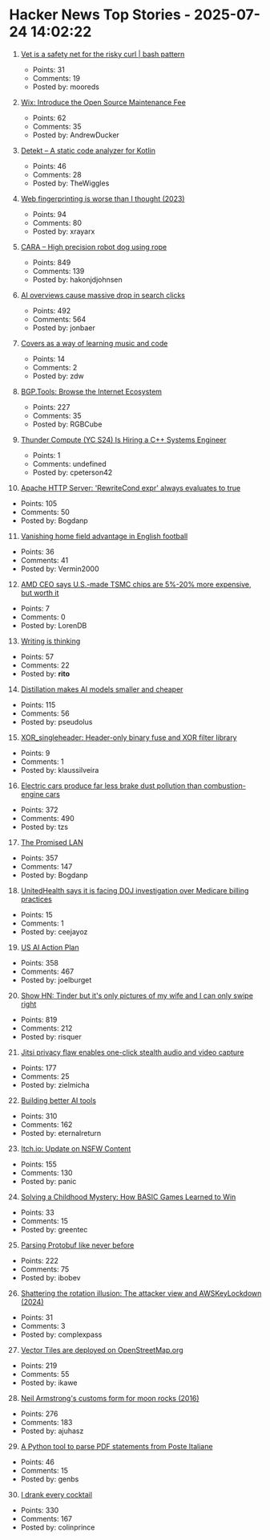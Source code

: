 # Hacker News Top Stories - 2025-07-24 14:02:22

1. [Vet is a safety net for the risky curl | bash pattern](https://github.com/vet-run/vet)
   - Points: 31
   - Comments: 19
   - Posted by: mooreds

2. [Wix: Introduce the Open Source Maintenance Fee](https://github.com/wixtoolset/issues/issues/8974)
   - Points: 62
   - Comments: 35
   - Posted by: AndrewDucker

3. [Detekt – A static code analyzer for Kotlin](https://detekt.dev/)
   - Points: 46
   - Comments: 28
   - Posted by: TheWiggles

4. [Web fingerprinting is worse than I thought (2023)](https://www.bitestring.com/posts/2023-03-19-web-fingerprinting-is-worse-than-I-thought.html)
   - Points: 94
   - Comments: 80
   - Posted by: xrayarx

5. [CARA – High precision robot dog using rope](https://www.aaedmusa.com/projects/cara)
   - Points: 849
   - Comments: 139
   - Posted by: hakonjdjohnsen

6. [AI overviews cause massive drop in search clicks](https://arstechnica.com/ai/2025/07/research-shows-google-ai-overviews-reduce-website-clicks-by-almost-half/)
   - Points: 492
   - Comments: 564
   - Posted by: jonbaer

7. [Covers as a way of learning music and code](https://ntietz.com/blog/covers-as-a-way-of-learning/)
   - Points: 14
   - Comments: 2
   - Posted by: zdw

8. [BGP.Tools: Browse the Internet Ecosystem](https://bgp.tools/)
   - Points: 227
   - Comments: 35
   - Posted by: RGBCube

9. [Thunder Compute (YC S24) Is Hiring a C++ Systems Engineer](https://www.ycombinator.com/companies/thunder-compute/jobs/DhML6Uf-c-systems-engineer)
   - Points: 1
   - Comments: undefined
   - Posted by: cpeterson42

10. [Apache HTTP Server: 'RewriteCond expr' always evaluates to true](https://github.com/apache/httpd/commit/8abb3d06b23975705ebcf4bf4476464fd0b9bd0b)
   - Points: 105
   - Comments: 50
   - Posted by: Bogdanp

11. [Vanishing home field advantage in English football](https://blog.engora.com/2025/07/vanishing-home-field-advantage-in.html)
   - Points: 36
   - Comments: 41
   - Posted by: Vermin2000

12. [AMD CEO says U.S.-made TSMC chips are 5%-20% more expensive, but worth it](https://www.tomshardware.com/tech-industry/amd-ceo-says-u-s-made-tsmc-chips-are-more-expensive-but-worth-it-costs-more-than-5-percent-but-less-than-20-percent-higher-than-taiwan-sourced-alternative)
   - Points: 7
   - Comments: 0
   - Posted by: LorenDB

13. [Writing is thinking](https://www.nature.com/articles/s44222-025-00323-4)
   - Points: 57
   - Comments: 22
   - Posted by: __rito__

14. [Distillation makes AI models smaller and cheaper](https://www.quantamagazine.org/how-distillation-makes-ai-models-smaller-and-cheaper-20250718/)
   - Points: 115
   - Comments: 56
   - Posted by: pseudolus

15. [XOR_singleheader: Header-only binary fuse and XOR filter library](https://github.com/FastFilter/xor_singleheader)
   - Points: 9
   - Comments: 1
   - Posted by: klaussilveira

16. [Electric cars produce far less brake dust pollution than combustion-engine cars](https://modernengineeringmarvels.com/2025/07/22/surprising-science-how-electric-cars-quietly-transform-urban-air/)
   - Points: 372
   - Comments: 490
   - Posted by: tzs

17. [The Promised LAN](https://tpl.house/)
   - Points: 357
   - Comments: 147
   - Posted by: Bogdanp

18. [UnitedHealth says it is facing DOJ investigation over Medicare billing practices](https://www.cnbc.com/2025/07/24/unitedhealthcare-doj-investigation-medicare-billing.html)
   - Points: 15
   - Comments: 1
   - Posted by: ceejayoz

19. [US AI Action Plan](https://www.ai.gov/action-plan)
   - Points: 358
   - Comments: 467
   - Posted by: joelburget

20. [Show HN: Tinder but it's only pictures of my wife and I can only swipe right](https://trytender.app/)
   - Points: 819
   - Comments: 212
   - Posted by: risquer

21. [Jitsi privacy flaw enables one-click stealth audio and video capture](https://zimzi.substack.com/p/jitsi-privacy-flaw-that-enables-one)
   - Points: 177
   - Comments: 25
   - Posted by: zielmicha

22. [Building better AI tools](https://hazelweakly.me/blog/stop-building-ai-tools-backwards/)
   - Points: 310
   - Comments: 162
   - Posted by: eternalreturn

23. [Itch.io: Update on NSFW Content](https://itch.io/updates/update-on-nsfw-content)
   - Points: 155
   - Comments: 130
   - Posted by: panic

24. [Solving a Childhood Mystery: How BASIC Games Learned to Win](https://sublevelgames.github.io/blogs/2025-07-20-basic-game-hexapawn/)
   - Points: 33
   - Comments: 15
   - Posted by: greentec

25. [Parsing Protobuf like never before](https://mcyoung.xyz/2025/07/16/hyperpb/)
   - Points: 222
   - Comments: 75
   - Posted by: ibobev

26. [Shattering the rotation illusion: The attacker view and AWSKeyLockdown (2024)](https://www.clutch.security/blog/shattering-the-rotation-illusion-part-6-the-attackers-perspective-and-introducing-awskeylockdown)
   - Points: 31
   - Comments: 3
   - Posted by: complexpass

27. [Vector Tiles are deployed on OpenStreetMap.org](https://blog.openstreetmap.org/2025/07/22/vector-tiles-are-deployed-on-openstreetmap-org/)
   - Points: 219
   - Comments: 55
   - Posted by: ikawe

28. [Neil Armstrong's customs form for moon rocks (2016)](https://magazine.uc.edu/editors_picks/recent_features/armstrong/moonrocks.html)
   - Points: 276
   - Comments: 183
   - Posted by: ajuhasz

29. [A Python tool to parse PDF statements from Poste Italiane](https://github.com/genbs/poste-italiane-parser)
   - Points: 46
   - Comments: 15
   - Posted by: genbs

30. [I drank every cocktail](https://aaronson.org/blog/i-drank-every-cocktail)
   - Points: 330
   - Comments: 167
   - Posted by: colinprince

